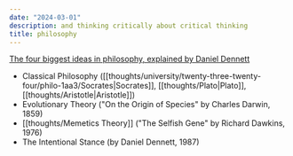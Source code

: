 ```yaml
---
date: "2024-03-01"
description: and thinking critically about critical thinking
title: philosophy
---
```


[The four biggest ideas in philosophy, explained by Daniel Dennett](https://www.youtube.com/watch?v=nGrRf1wD320&ab_channel=BigThink)

- Classical Philosophy ([[thoughts/university/twenty-three-twenty-four/philo-1aa3/Socrates|Socrates]], [[thoughts/Plato|Plato]], [[thoughts/Aristotle|Aristotle]])
- Evolutionary Theory ("On the Origin of Species" by Charles Darwin, 1859)
- [[thoughts/Memetics Theory]] ("The Selfish Gene" by Richard Dawkins, 1976)
- The Intentional Stance (by Daniel Dennett, 1987)
